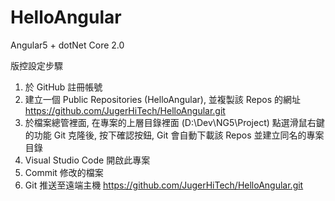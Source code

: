 # HelloAngular
Angular5 + dotNet Core 2.0


版控設定步驟
01) 於 GitHub 註冊帳號
02) 建立一個 Public Repositories (HelloAngular), 並複製該 Repos 的網址 https://github.com/JugerHiTech/HelloAngular.git
03) 於檔案總管裡面, 在專案的上層目錄裡面 (D:\Dev\NG5\Project) 點選滑鼠右鍵的功能 Git 克隆後, 按下確認按鈕, Git 會自動下載該 Repos 並建立同名的專案目錄
04) Visual Studio Code 開啟此專案
05) Commit 修改的檔案
06) Git 推送至遠端主機 https://github.com/JugerHiTech/HelloAngular.git